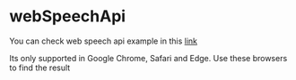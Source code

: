 # webSpeechApi
<p>You can check web speech api example in this <a href="https://niranjanck.github.io/webSpeechApi/">link</a></p>
<p>Its only supported in Google Chrome, Safari and Edge. Use these browsers to find the result</p>

